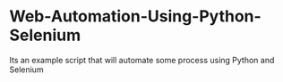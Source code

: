 # Web-Automation-Using-Python-Selenium
Its an example script that will automate some process using Python and Selenium
